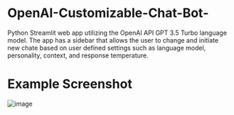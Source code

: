 # OpenAI-Customizable-Chat-Bot-
Python Streamlit web app utilizing the OpenAI API GPT 3.5 Turbo language model. The app has a sidebar that allows the user to change and initiate new chate based on user defined settings such as language model, personality, context, and response temperature.

# Example Screenshot
![image](https://github.com/petermartens98/OpenAI-Customizable-Chat-Bot-/assets/87671757/858f4e52-b1fd-442f-a6b9-2f3d7bdf3a5e)
